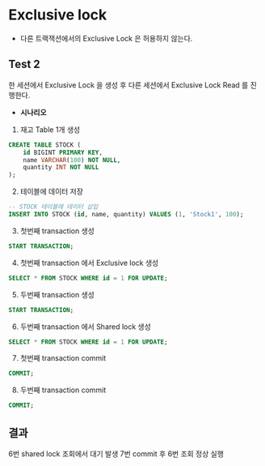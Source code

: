 # Exclusive lock

- 다른 트랙잭션에서의 Exclusive Lock 은 허용하지 않는다.

## Test 2
한 세션에서 Exclusive Lock 을 생성 후
다른 세션에서 Exclusive Lock Read 를 진행한다.

- **시나리오**
1. 재고 Table 1개 생성
```sql
CREATE TABLE STOCK (
    id BIGINT PRIMARY KEY,
    name VARCHAR(100) NOT NULL,
    quantity INT NOT NULL
);
```

2. 테이블에 데이터 저장
```sql
-- STOCK 테이블에 데이터 삽입
INSERT INTO STOCK (id, name, quantity) VALUES (1, 'Stock1', 100);
```

3. 첫번째 transaction 생성
```sql
START TRANSACTION;
```

4. 첫번째 transaction 에서 Exclusive lock 생성
```sql
SELECT * FROM STOCK WHERE id = 1 FOR UPDATE;
```

5. 두번째 transaction 생성
```sql
START TRANSACTION;
```

6. 두번째 transaction 에서 Shared lock 생성
```sql
SELECT * FROM STOCK WHERE id = 1 FOR UPDATE;
```

7. 첫번째 transaction commit
```sql
COMMIT;
```

8. 두번째 transaction commit
```sql
COMMIT;
```

## 결과
6번 shared lock 조회에서 대기 발생
7번 commit 후 6번 조회 정상 실행
